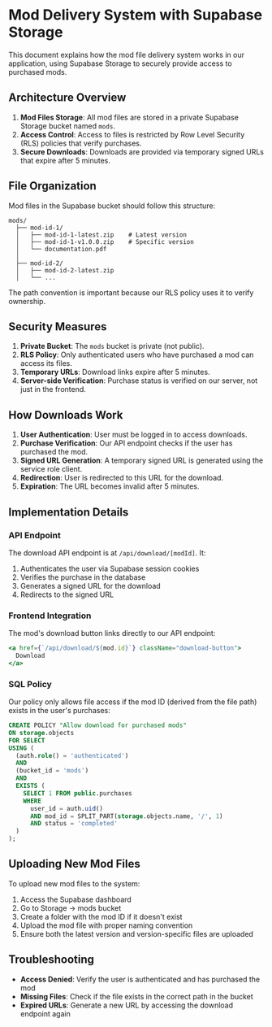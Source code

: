 # Mod Delivery System with Supabase Storage

This document explains how the mod file delivery system works in our application, using Supabase Storage to securely provide access to purchased mods.

## Architecture Overview

1. **Mod Files Storage**: All mod files are stored in a private Supabase Storage bucket named `mods`.
2. **Access Control**: Access to files is restricted by Row Level Security (RLS) policies that verify purchases.
3. **Secure Downloads**: Downloads are provided via temporary signed URLs that expire after 5 minutes.

## File Organization

Mod files in the Supabase bucket should follow this structure:

```
mods/
  ├── mod-id-1/
  │   ├── mod-id-1-latest.zip    # Latest version
  │   ├── mod-id-1-v1.0.0.zip    # Specific version
  │   └── documentation.pdf
  │
  ├── mod-id-2/
  │   ├── mod-id-2-latest.zip
  │   └── ...
```

The path convention is important because our RLS policy uses it to verify ownership.

## Security Measures

1. **Private Bucket**: The `mods` bucket is private (not public).
2. **RLS Policy**: Only authenticated users who have purchased a mod can access its files.
3. **Temporary URLs**: Download links expire after 5 minutes.
4. **Server-side Verification**: Purchase status is verified on our server, not just in the frontend.

## How Downloads Work

1. **User Authentication**: User must be logged in to access downloads.
2. **Purchase Verification**: Our API endpoint checks if the user has purchased the mod.
3. **Signed URL Generation**: A temporary signed URL is generated using the service role client.
4. **Redirection**: User is redirected to this URL for the download.
5. **Expiration**: The URL becomes invalid after 5 minutes.

## Implementation Details

### API Endpoint

The download API endpoint is at `/api/download/[modId]`. It:

1. Authenticates the user via Supabase session cookies
2. Verifies the purchase in the database
3. Generates a signed URL for the download
4. Redirects to the signed URL

### Frontend Integration

The mod's download button links directly to our API endpoint:

```jsx
<a href={`/api/download/${mod.id}`} className="download-button">
  Download
</a>
```

### SQL Policy

Our policy only allows file access if the mod ID (derived from the file path) exists in the user's purchases:

```sql
CREATE POLICY "Allow download for purchased mods" 
ON storage.objects 
FOR SELECT 
USING (
  (auth.role() = 'authenticated')
  AND
  (bucket_id = 'mods')
  AND
  EXISTS (
    SELECT 1 FROM public.purchases
    WHERE 
      user_id = auth.uid()
      AND mod_id = SPLIT_PART(storage.objects.name, '/', 1)
      AND status = 'completed'
  )
);
```

## Uploading New Mod Files

To upload new mod files to the system:

1. Access the Supabase dashboard
2. Go to Storage → mods bucket
3. Create a folder with the mod ID if it doesn't exist
4. Upload the mod file with proper naming convention
5. Ensure both the latest version and version-specific files are uploaded

## Troubleshooting

- **Access Denied**: Verify the user is authenticated and has purchased the mod
- **Missing Files**: Check if the file exists in the correct path in the bucket
- **Expired URLs**: Generate a new URL by accessing the download endpoint again 